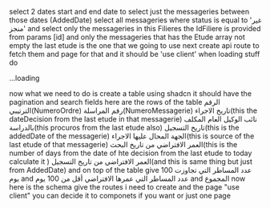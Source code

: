 select 2 dates start and end date to select just the messageries between those dates (AddedDate) 
select all messageries where status is equal to 'غير منجز'
and select only the messageries in this Filieres the IdFiliere is provided from params [id] 
and only the messageries that has the Etude array not empty the last etude is the one that we going to use next 
create api route to fetch them and page for that and it should be 'use client'
when loading stuff do <div>...loading</div>

now what we need to do is create a table using shadcn it should have the pagination and search fields
here are the rows of the table الرقم الترتيبي(NumeroOrdre)  رقم المراسلة(NumeroMessagerie) تاريخ الاجراء(this the dateDecision from the last etude in that messagerie)
نائب الوكيل العام المكلف بالدراسة(this procuros from the last etude also) تاريخ التسجيل(this is the addedDate of the messagerie) الجهة المحال عليها الاجراء(this is source of the last etude of that messagerie) العمر الافتراضي من تاريخ البحث(this is the number of days from the date of hte decision from the last etude to today calculate it ) العمر الافتراضي من تاريخ التسجيل(and this is same thing but just from AddedDate)
and on top of the table give عدد المساطر التي تجاوزت 100 يوم
and 
عدد المساطر التي عمرها الافتراضي أقل من 100  يوم
and 
المجموع
now here is the schema 
give the routes i need to create and the page "use client" you can decide it to componets if you want or just one page
